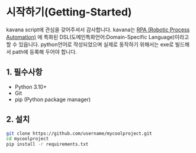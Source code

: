 # 시작하기(Getting-Started)

kavana script에 관심을 갖어주셔서 감사합니다. 
kavana는 [RPA (Robotic Process Automation)](https://namu.wiki/w/RPA) 에 특화된 DSL(도메인특화언어:Domain-Specific Language)이라고 할 수 있읍니다.
python언어로 작성되었으며 실제로 동작하기 위해서는 exe로 빌드해서 path에 등록해 두어야 합니다.

## 1. 필수사항
- Python 3.10+
- Git
- pip (Python package manager)

## 2. 설치
```bash
git clone https://github.com/username/mycoolproject.git
cd mycoolproject
pip install -r requirements.txt
```